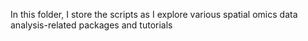 In this folder, I store the scripts as I explore various spatial omics data analysis-related packages and tutorials
